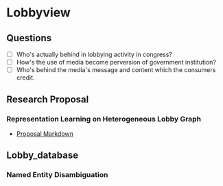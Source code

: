 # Lobbyview
## Questions
- [ ] Who's actually behind in lobbying activity in congress?
- [ ] How's the use of media become perversion of government institution?
- [ ] Who's behind the media's message and content which the consumers credit.

## Research Proposal
### Representation Learning on Heterogeneous Lobby Graph
- [Proposal Markdown](https://github.com/syyunn/lobbyview/blob/master/proposal/Representation%20Learning%20on%20Heterogeneous%20Lobby%20Graph.md)

## Lobby_database
### Named Entity Disambiguation 
